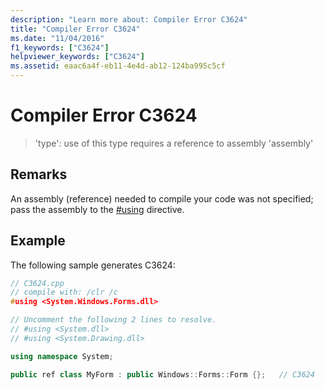 ```yaml
---
description: "Learn more about: Compiler Error C3624"
title: "Compiler Error C3624"
ms.date: "11/04/2016"
f1_keywords: ["C3624"]
helpviewer_keywords: ["C3624"]
ms.assetid: eaac6a4f-eb11-4e4d-ab12-124ba995c5cf
---
```

# Compiler Error C3624

> 'type': use of this type requires a reference to assembly 'assembly'

## Remarks

An assembly (reference) needed to compile your code was not specified; pass the assembly to the [#using](../../preprocessor/hash-using-directive-cpp.md) directive.

## Example

The following sample generates C3624:

```cpp
// C3624.cpp
// compile with: /clr /c
#using <System.Windows.Forms.dll>

// Uncomment the following 2 lines to resolve.
// #using <System.dll>
// #using <System.Drawing.dll>

using namespace System;

public ref class MyForm : public Windows::Forms::Form {};   // C3624
```
